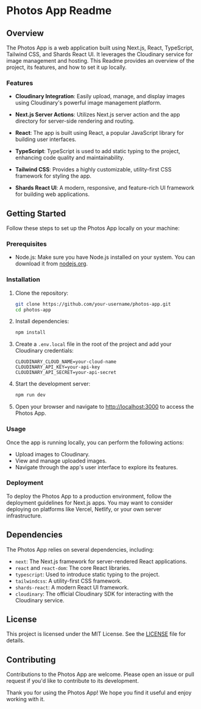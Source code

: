# Photos App Readme

## Overview

The Photos App is a web application built using Next.js, React, TypeScript, Tailwind CSS, and Shards React UI. It leverages the Cloudinary service for image management and hosting. This Readme provides an overview of the project, its features, and how to set it up locally.

### Features

- **Cloudinary Integration**: Easily upload, manage, and display images using Cloudinary's powerful image management platform.

- **Next.js Server Actions**: Utilizes Next.js server action and the app directory for server-side rendering and routing.

- **React**: The app is built using React, a popular JavaScript library for building user interfaces.

- **TypeScript**: TypeScript is used to add static typing to the project, enhancing code quality and maintainability.

- **Tailwind CSS**: Provides a highly customizable, utility-first CSS framework for styling the app.

- **Shards React UI**: A modern, responsive, and feature-rich UI framework for building web applications.

## Getting Started

Follow these steps to set up the Photos App locally on your machine:

### Prerequisites

- Node.js: Make sure you have Node.js installed on your system. You can download it from [nodejs.org](https://nodejs.org/).

### Installation

1. Clone the repository:

   ```bash
   git clone https://github.com/your-username/photos-app.git
   cd photos-app
   ```

2. Install dependencies:

   ```bash
   npm install
   ```

3. Create a `.env.local` file in the root of the project and add your Cloudinary credentials:

   ```env
   CLOUDINARY_CLOUD_NAME=your-cloud-name
   CLOUDINARY_API_KEY=your-api-key
   CLOUDINARY_API_SECRET=your-api-secret
   ```

4. Start the development server:

   ```bash
   npm run dev
   ```

5. Open your browser and navigate to [http://localhost:3000](http://localhost:3000) to access the Photos App.

### Usage

Once the app is running locally, you can perform the following actions:

- Upload images to Cloudinary.
- View and manage uploaded images.
- Navigate through the app's user interface to explore its features.

### Deployment

To deploy the Photos App to a production environment, follow the deployment guidelines for Next.js apps. You may want to consider deploying on platforms like Vercel, Netlify, or your own server infrastructure.

## Dependencies

The Photos App relies on several dependencies, including:

- `next`: The Next.js framework for server-rendered React applications.
- `react` and `react-dom`: The core React libraries.
- `typescript`: Used to introduce static typing to the project.
- `tailwindcss`: A utility-first CSS framework.
- `shards-react`: A modern React UI framework.
- `cloudinary`: The official Cloudinary SDK for interacting with the Cloudinary service.

## License

This project is licensed under the MIT License. See the [LICENSE](LICENSE) file for details.

## Contributing

Contributions to the Photos App are welcome. Please open an issue or pull request if you'd like to contribute to its development.


Thank you for using the Photos App! We hope you find it useful and enjoy working with it.
